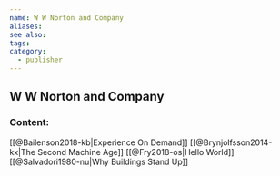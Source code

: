 ```yaml
---
name: W W Norton and Company
aliases:
see also:
tags:
category:
  - publisher
---
```


## W W Norton and Company

### Content:
[[@Bailenson2018-kb|Experience On Demand]]
[[@Brynjolfsson2014-kx|The Second Machine Age]]
[[@Fry2018-os|Hello World]]
[[@Salvadori1980-nu|Why Buildings Stand Up]]